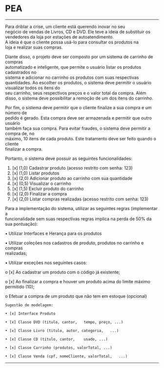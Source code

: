 # PEA
--------------------------------------------------------------------------------------------------------------------------------
Para	 driblar	 a	 crise,	 um	 cliente	 está	 querendo	 inovar	 no	 seu	
negócio de	 vendas	 de	 Livros,	 CD	 e	 DVD.	 Ele	 teve	 a	 ideia	 de	
substituir	os	vendedores	da	loja	por	estações	de	autoatendimento.	
A	ideia	é	que	o	cliente	possa	usá-lo	para	consultar	os	produtos	na	
loja	e	realizar	suas	compras.

Diante	 disso,	 o projeto	 deve	 ser	 composto	 por um	 sistema	 de	 carrinho	 de	 compras	
automatizado e	inteligente, que	permite	 o	 usuário	listar	 os	 produtos	 cadastrados	no	
sistema	e	adicionar	no	carrinho	os	produtos	com	suas	respectivas	quantidades.
Ao	escolher	os	produtos,	o	sistema	deve	permitir	o	usuário	visualizar	todos	os	itens	do	
seu	carrinho,	seus	respectivos	preços	e	o	valor	total	da	compra. Além	disso,	o	sistema	
deve	possibilitar	a	remoção	de	um	dos	itens	do	carrinho.

Por	fim,	o	sistema	deve	permitir	que	o	cliente	finalize a	sua	compra e	um	número	de	
pedido	 é	 gerado.	 Esta	 compra	 deve	 ser	 armazenada e	 permitir que outro	 usuário	
também	faça	sua	compra. Para	evitar	fraudes,	o	sistema	deve	permitir	a	compra	de,	no	
máximo,	 10	 itens	 de	 cada	 produto. Este	 tratamento	 deve	 ser	 feito	 quando	 o	 cliente	
finalizar	a	compra.

Portanto,	o	sistema	deve	possuir	as	seguintes	funcionalidades:
1. [x] (1,0)	Cadastrar produto	(acesso	restrito	com senha: 123)
2. [x] (1,0)	Listar produtos
3. [x] (2,0)	Adicionar	produto	ao	carrinho	com	sua	quantidade
4. [x] (0,5)	Visualizar o	carrinho
5. [x] (1,5)	Excluir	produto	do	carrinho
6. [x] (2,0)	Finalizar	a	compra
7. [x] (2,0) Listar	compras	realizadas (acesso	restrito	com senha: 123)

Para	 a	 implementação	 do	 sistema,	 utilizar	 as	 seguintes	 regras (implementar	 a	
funcionalidade	sem	suas	respectivas	regras	implica	na	perda	de	50%	da	sua	pontuação):

• Utilizar	Interfaces	e	Herança	para	os	produtos

• Utilizar	 coleções nos cadastros	 de	 produto,	 produtos	 no	 carrinho	 e	 compras	
realizadas;

• Utilizar	exceções	nos	seguintes	casos:

o [x] Ao	cadastrar	um	produto	com	o	código	já	existente;

o [x] Ao	 finalizar	 a	 compra	 e	 houver	 um	 produto	 acima	 do	 limite	 máximo	
permitido	(10);

o Efetuar	a	compra	de	um	produto	que	não	tem	em	estoque	(opcional)



    Sugestão de modelagem:

    • [x] Interface Produto

    • [x] Classe DVD (titulo, cantor,	tempo, preço, ...)

    • [x] Classe Livro (titulo,	autor, categoria,	...)

    • [x] Classe CD (titulo, cantor,	usado, ...)
  
    • [x] Classe Carrinho (produtos, valorTotal, ...)

    • [x] Classe Venda (cpf, nomeCliente, valorTotal,	...)

--------------------------------------------------------------------------------------------------------------------------------
